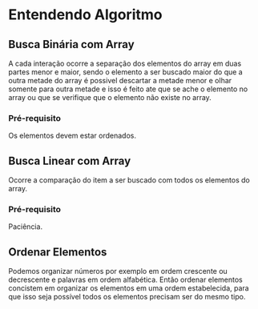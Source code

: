 # Entendendo Algoritmo

## Busca Binária com Array
A cada interação ocorre a separação dos elementos do array em duas partes menor e maior,
sendo o elemento a ser buscado maior do que a outra metade do array é possivel descartar a metade menor 
e olhar somente para outra metade e isso é feito ate que se ache o elemento no array ou que se verifique
que o elemento não existe no array.

### Pré-requisito
Os elementos devem estar ordenados.

## Busca Linear com Array
Ocorre a comparação do item a ser buscado com todos os elementos do array.

### Pré-requisito
Paciência.

## Ordenar Elementos
Podemos organizar números por exemplo em ordem crescente ou decrescente e palavras em ordem alfabética.
Então ordenar elementos concistem em organizar os elementos em uma ordem estabelecida, para que isso 
seja possível todos os elementos precisam ser do mesmo tipo.